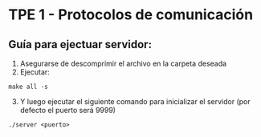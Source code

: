# TPE 1 - Protocolos de comunicación

## Guía para ejectuar servidor:


1) Asegurarse de descomprimir el archivo en la carpeta deseada
2) Ejecutar:
```
make all -s
```
3) Y luego ejecutar el siguiente comando para inicializar el servidor (por defecto el puerto será 9999)
```
./server <puerto> 
```
